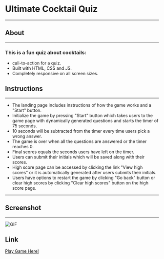 # Ultimate Cocktail Quiz
---
## About
---
### This is a fun quiz about cocktails:
* call-to-action for a quiz.
* Built with HTML, CSS and JS.
* Completely responsive on all screen sizes.
## Instructions
---
* The landing page includes instructions of how the game works and a "Start" button.
* Initialize the game by pressing "Start" button which takes users to the game page with dynamically generated questions and starts the timer of 75 seconds.
* 10 seconds will be subtracted from the timer every time users pick a wrong answer. 
* The game is over when all the questions are answered or the timer reaches 0.
* Final scores equals the seconds users have left on the timer.
* Users can submit their initials which will be saved along with their scores.
* High score page can be accessed by clicking the link "View high scores" or it is automatically generated after users submits their initials. 
* Users have options to restart the game by clicking "Go back" button or clear high scores  by clicking "Clear high scores" button on the high score page.
---
## Screenshot
---
![GIF](https://media.giphy.com/media/qmMajOEYe9iNN0afJ2/giphy.gif)
## Link
[Play Game Here!](https://daisyle0203.github.io/The_Ultimate_Cocktail_Quiz/)